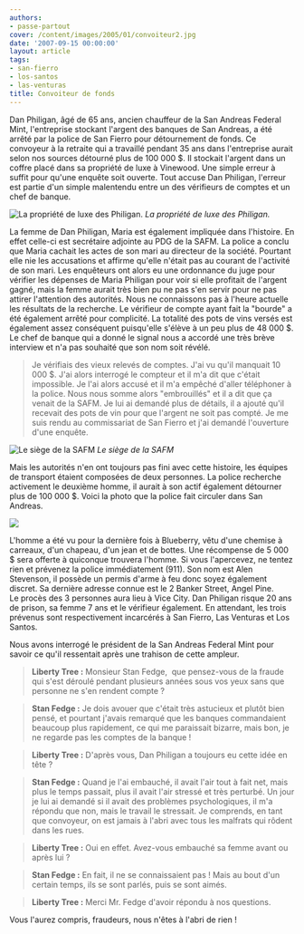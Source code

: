 ```yaml
---
authors:
- passe-partout
cover: /content/images/2005/01/convoiteur2.jpg
date: '2007-09-15 00:00:00'
layout: article
tags:
- san-fierro
- los-santos
- las-venturas
title: Convoiteur de fonds
---
```



Dan Philigan, âgé de 65 ans, ancien chauffeur de la San Andreas Federal Mint, l'entreprise stockant l'argent des banques de San Andreas, a été arrêté par la police de San Fierro pour détournement de fonds. Ce convoyeur à la retraite qui a travaillé pendant 35 ans dans l'entreprise aurait selon nos sources détourné plus de 100 000 $. Il stockait l'argent dans un coffre placé dans sa propriété de luxe à Vinewood. Une simple erreur à suffit pour qu'une enquête soit ouverte. Tout accuse Dan Philigan, l'erreur est partie d'un simple malentendu entre un des vérifieurs de comptes et un chef de banque.

![La propriété de luxe des Philigan.](/content/images/2005/01/convoiteur2.jpg)
_La propriété de luxe des Philigan._

La femme de Dan Philigan, Maria est également impliquée dans l'histoire. En effet celle-ci est secrétaire adjointe au PDG de la SAFM. La police a conclu que Maria cachait les actes de son mari au directeur de la société. Pourtant elle nie les accusations et affirme qu'elle n'était pas au courant de l'activité de son mari. Les enquêteurs ont alors eu une ordonnance du juge pour vérifier les dépenses de Maria Philigan pour voir si elle profitait de l'argent gagné, mais la femme aurait très bien pu ne pas s'en servir pour ne pas attirer l'attention des autorités. Nous ne connaissons pas à l'heure actuelle les résultats de la recherche. Le vérifieur de compte ayant fait la "bourde" a été également arrêté pour complicité. La totalité des pots de vins versés est également assez conséquent puisqu'elle s'élève à un peu plus de 48 000 $. Le chef de banque qui a donné le signal nous a accordé une très brève interview et n'a pas souhaité que son nom soit révélé.

> Je vérifiais des vieux relevés de comptes. J'ai vu qu'il manquait 10 000 $. J'ai alors interrogé le compteur et il m'a dit que c'était impossible. Je l'ai alors accusé et il m'a empêché d'aller téléphoner à la police. Nous nous somme alors "embrouillés" et il a dit que ça venait de la SAFM. Je lui ai demandé plus de détails, il a ajouté qu'il recevait des pots de vin pour que l'argent ne soit pas compté. Je me suis rendu au commissariat de San Fierro et j'ai demandé l'ouverture d'une enquête.

![Le siège de la SAFM](/content/images/2005/01/convoiteur1.jpg)
_Le siège de la SAFM_

Mais les autorités n'en ont toujours pas fini avec cette histoire, les équipes de transport étaient composées de deux personnes. La police recherche activement le deuxième homme, il aurait à son actif également détourner plus de 100 000 $. Voici la photo que la police fait circuler dans San Andreas.

![](/content/images/2005/01/convoiteur3.jpg)

L'homme a été vu pour la dernière fois à Blueberry, vêtu d'une chemise à carreaux, d'un chapeau, d'un jean et de bottes. Une récompense de 5 000 $ sera offerte à quiconque trouvera l'homme. Si vous l'apercevez, ne tentez rien et prévenez la police immédiatement (911). Son nom est Alen Stevenson, il possède un permis d'arme à feu donc soyez également discret. Sa dernière adresse connue est le 2 Banker Street, Angel Pine.  
Le procès des 3 personnes aura lieu à Vice City. Dan Philigan risque 20 ans de prison, sa femme 7 ans et le vérifieur également. En attendant, les trois prévenus sont respectivement incarcérés à San Fierro, Las Venturas et Los Santos.

Nous avons interrogé le président de la San Andreas Federal Mint pour savoir ce qu'il ressentait après une trahison de cette ampleur.

> **Liberty Tree :** Monsieur Stan Fedge,&nbsp; que pensez-vous de la fraude qui s'est déroulé pendant plusieurs années sous vos yeux sans que personne ne s'en rendent compte ?

> **Stan Fedge :** Je dois avouer que c'était très astucieux et plutôt bien pensé, et pourtant j'avais remarqué que les banques commandaient beaucoup plus rapidement, ce qui me paraissait bizarre, mais bon, je ne regarde pas les comptes de la banque !

> **Liberty Tree :** D'après vous, Dan Philigan a toujours eu cette idée en tête ?

> **Stan Fedge :** Quand je l'ai embauché, il avait l'air tout à fait net, mais plus le temps passait, plus il avait l'air stressé et très perturbé. Un jour je lui ai demandé si il avait des problèmes psychologiques, il m'a répondu que non, mais le travail le stressait. Je comprends, en tant que convoyeur, on est jamais à l'abri avec tous les malfrats qui rôdent dans les rues.

> **Liberty Tree :** Oui en effet. Avez-vous embauché sa femme avant ou après lui ?

> **Stan Fedge :** En fait, il ne se connaissaient pas ! Mais au bout d'un certain temps, ils se sont parlés, puis se sont aimés.

> **Liberty Tree :** Merci Mr. Fedge d'avoir répondu à nos questions.

Vous l'aurez compris, fraudeurs, nous n'êtes à l'abri de rien !